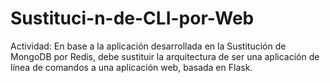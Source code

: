 # Sustituci-n-de-CLI-por-Web
Actividad: En base a la aplicación desarrollada en la Sustitución de MongoDB por Redis, debe sustituir la arquitectura de ser una aplicación de línea de comandos a una aplicación web, basada en Flask.
